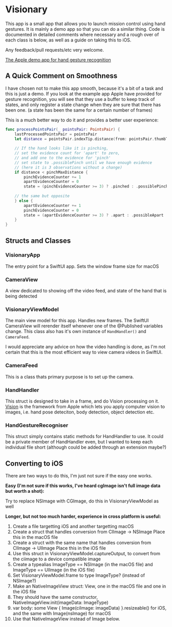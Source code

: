 # Visionary

This app is a small app that allows you to launch mission control using hand gestures. It is mainly a demo app so that you can do a similar thing.
Code is documented in detailed comments where necessary and a rough over of each class is below, as well as a guide on taking this to iOS.

Any feedback/pull requests/etc very welcome.

[The Apple demo app for hand gesture recognition](https://developer.apple.com/documentation/vision/detecting_hand_poses_with_vision)

## A Quick Comment on Smoothness

I have chosen not to make this app smooth, because it's a bit of a task and this is just a demo. If you look at the example app
Apple have provided for gesture recognition, you will see that they use a buffer to keep track of states, and only register a state change when they
are sure that there has been one. (a state has been the same for a certain number of frames)

This is a much better way to do it and provides a better user experience:

```swift
func processPointsPair(_ pointsPair: PointsPair) {
    lastProcessedPointsPair = pointsPair
    let distance = pointsPair.indexTip.distance(from: pointsPair.thumbTip)
    
    // If the hand looks like it is pinching,
    // set the evidence count for 'apart' to zero,
    // and add one to the evidence for 'pinch'
    // set state to .possiblePinch until we have enough evidence
    // (here it is 3 observations without a change)
    if distance < pinchMaxDistance {
        pinchEvidenceCounter += 1
        apartEvidenceCounter = 0
        state = (pinchEvidenceCounter >= 3) ? .pinched : .possiblePinch
            
    // the same but opposite
    } else {
        apartEvidenceCounter += 1
        pinchEvidenceCounter = 0
        state = (apartEvidenceCounter >= 3) ? .apart : .possibleApart
    }
}
```

## Structs and Classes

### VisionaryApp

The entry point for a SwiftUI app. Sets the window frame size for macOS

### CameraView

A view dedicated to showing off the video feed, and state of the hand that is being detected

### VisionaryViewModel

The main view model for this app. Handles new frames. The SwiftUI CameraView will rerender itself whenever one of the @Published variables change.
This class also has it's own instance of ```HandHandler()``` and ```CameraFeed```.

I would appreciate any advice on how the video handling is done, as I'm not certain that this is the most efficient way to view camera videos in SwiftUI.

### CameraFeed

This is a class thats primary purpose is to set up the camera.

### HandHandler

This struct is designed to take in a frame, and do Vision processing on it. [Vision](https://developer.apple.com/documentation/vision/detecting_hand_poses_with_vision) is the framework from Apple which lets you apply computer vision to
images, i.e. hand pose deteciton, body detection, object detection etc.

### HandGestureRecogniser

This struct simply contains static methods for HandHandler to use. It could be a private member of HandHandler even, but I wanted to keep each
individual file short (although could be added through an extension maybe?)

## Converting to iOS

There are two ways to do this, I'm just not sure if the easy one works.

 **Easy (I'm not sure if this works, I've heard cgImage isn't full image data but worth a shot):**
 
 Try to replace NSImage with CGImage, do this in VisionaryViewModel as well 
 
**Longer, but not too much harder, experience in cross platform is useful:**
 1. Create a file targetting iOS and another targetting macOS
 2. Create a struct that handles conversion from CIImage -> NSImage
        Place this in the macOS file
 3. Create a struct with the same name that handles conversion from CIImage -> UIImage
        Place this in the iOS file
 4. Use this struct in VisionaryViewModel.captureOutput, to convert from the ciimage to a device compatible image
 5. Create a typealias ImageType == NSImage (in the macOS file) and ImageType == UIImage (in the iOS file)
 6. Set VisionaryViewModel.frame to type ImageType? (instead of NSImage?)
 7. Make an NativeImageView struct: View, one in the macOS file and one in the iOS file
 8. They should have the same constructor, NativeImageView.init(imageData: ImageType)
 9. var body: some View { Image(ciImage: imageData) }.resizeable() for iOS, and the same with Image(nsImage) for macOS
 10. Use that NativeImageView instead of Image below.
